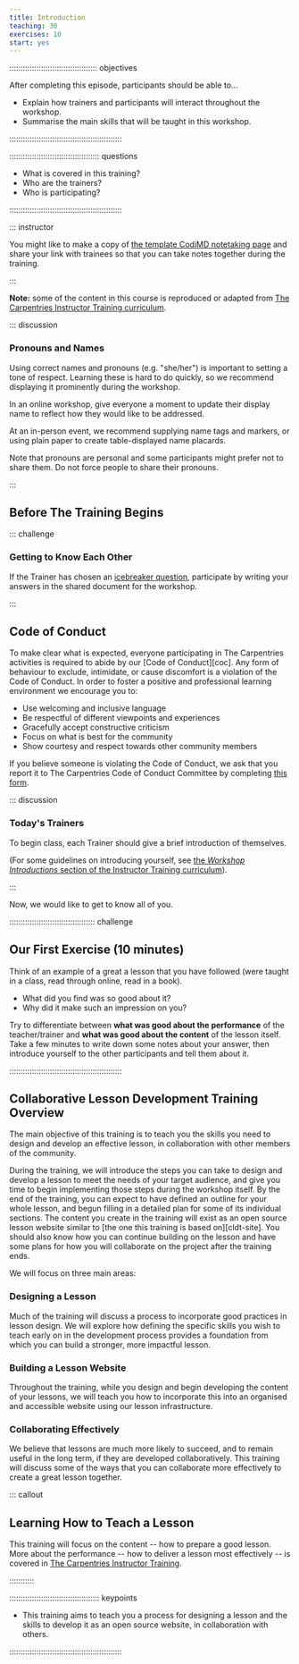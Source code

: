 ```yaml
---
title: Introduction
teaching: 30
exercises: 10
start: yes
---
```


::::::::::::::::::::::::::::::::::::::: objectives

After completing this episode, participants should be able to...

- Explain how trainers and participants will interact throughout the workshop.
- Summarise the main skills that will be taught in this workshop.

::::::::::::::::::::::::::::::::::::::::::::::::::

:::::::::::::::::::::::::::::::::::::::: questions

- What is covered in this training?
- Who are the trainers?
- Who is participating?

::::::::::::::::::::::::::::::::::::::::::::::::::

::: instructor

You might like to make a copy of [the template CodiMD notetaking page](https://codimd.carpentries.org/cldt-notes-template)
and share your link with trainees so that you can take notes together during the training.

:::

**Note:** some of the content in this course is reproduced or adapted from
[The Carpentries Instructor Training curriculum](https://carpentries.github.io/instructor-training/01-welcome.html).

::: discussion

### Pronouns and Names

Using correct names and pronouns (e.g. "she/her") is important to setting a tone of respect.
Learning these is hard to do quickly, so we recommend displaying it prominently during the workshop.

In an online workshop, give everyone a moment to update their display name to reflect how they would like to be addressed.

At an in-person event, we recommend supplying name tags and markers, or using plain paper to create table-displayed name placards.

Note that pronouns are personal and some participants might prefer not to share them.
Do not force people to share their pronouns.

:::


## Before The Training Begins

::: challenge

### Getting to Know Each Other

If the Trainer has chosen an [icebreaker question](https://carpentries.github.io/instructor-training/icebreakers.html), participate by writing your answers in the shared document for the workshop.

:::

## Code of Conduct

To make clear what is expected, everyone participating in The Carpentries activities is required to abide by our [Code of Conduct][coc].
Any form of behaviour to exclude, intimidate, or cause discomfort is a violation of the Code of Conduct.
In order to foster a positive and professional learning environment we encourage you to:

* Use welcoming and inclusive language
* Be respectful of different viewpoints and experiences
* Gracefully accept constructive criticism
* Focus on what is best for the community
* Show courtesy and respect towards other community members

If you believe someone is violating the Code of Conduct, we ask that you report it to The Carpentries Code of Conduct Committee by completing [this form](https://goo.gl/forms/KoUfO53Za3apOuOK2).

::: discussion

### Today's Trainers

To begin class, each Trainer should give a brief introduction of themselves.

(For some guidelines on introducing yourself, see [the _Workshop Introductions_ section of the Instructor Training curriculum](https://carpentries.github.io/instructor-training/23-introductions.html)).

:::

Now, we would like to get to know all of you.

::::::::::::::::::::::::::::::::::::::  challenge

## Our First Exercise (10 minutes)

Think of an example of a great a lesson that you have followed (were taught in a class, read through online, read in a book).

* What did you find was so good about it? 
* Why did it make such an impression on you?

Try to differentiate between **what was good about the performance** of the teacher/trainer and **what was good about the content** of the lesson itself.
Take a few minutes to write down some notes about your answer, then introduce yourself to the other participants and tell them about it.


::::::::::::::::::::::::::::::::::::::::::::::::::

## Collaborative Lesson Development Training Overview

The main objective of this training is to teach you the skills you need to design and develop an effective lesson, in collaboration with other members of the community.

During the training, we will introduce the steps you can take to design and develop a lesson to meet the needs of your target audience, and give you time to begin implementing those steps during the workshop itself.
By the end of the training, you can expect to have defined an outline for your whole lesson, and begun filling in a detailed plan for some of its individual sections.
The content you create in the training will exist as an open source lesson website similar to [the one this training is based on][cldt-site].
You should also know how you can continue building on the lesson and have some plans for how you will collaborate on the project after the training ends.

We will focus on three main areas:

### Designing a Lesson

Much of the training will discuss a process to incorporate good practices in lesson design.
We will explore how defining the specific skills you wish to teach early on in the development process provides a foundation from which you can build a stronger, more impactful lesson.

### Building a Lesson Website

Throughout the training, while you design and begin developing the content of your lessons, we will teach you how to incorporate this into an organised and accessible website using our lesson infrastructure.

### Collaborating Effectively

We believe that lessons are much more likely to succeed, and to remain useful in the long term, if they are developed collaboratively.
This training will discuss some of the ways that you can collaborate more effectively to create a great lesson together.

::: callout

## Learning How to Teach a Lesson

This training will focus on the content -- how to prepare a good lesson.
More about the performance -- how to deliver a lesson most effectively -- is covered in [The Carpentries Instructor Training](https://carpentries.github.io/instructor-training/).

:::::::::::

:::::::::::::::::::::::::::::::::::::::: keypoints

- This training aims to teach you a process for designing a lesson and the skills to develop it as an open source website, in collaboration with others.

::::::::::::::::::::::::::::::::::::::::::::::::::

